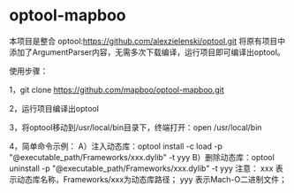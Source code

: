 # optool-mapboo


本项目是整合 optool:https://github.com/alexzielenski/optool.git 将原有项目中添加了ArgumentParser内容，无需多次下载编译，运行项目即可编译出optool。

使用步骤：

1，git clone https://github.com/mapboo/optool-mapboo.git

2，运行项目编译出optool

3，将optool移动到/usr/local/bin目录下，终端打开：open /usr/local/bin

4，简单命令示例：
    A）注入动态库：optool install -c load -p "@executable_path/Frameworks/xxx.dylib" -t yyy
    B）删除动态库：optool uninstall -p "@executable_path/Frameworks/xxx.dylib" -t yyy
        注意：  xxx 表示动态库名称，Frameworks/xxx为动态库路径；
                    yyy 表示Mach-O二进制文件；
    
        
